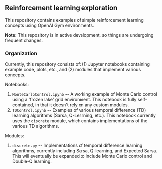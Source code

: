 ## Reinforcement learning exploration

This repository contains examples of simple reinforcement learning concepts using OpenAI Gym environments.

**Note:** This repository is in active development, so things are undergoing frequent changes.

### Organization

Currently, this repository consists of: (1) Jupyter notebooks containing example code, plots, etc., and (2) modules that implement various concepts.

Notebooks:
1. `MonteCarloControl.ipynb` -- A working example of Monte Carlo control using a 'frozen lake' grid environment. This notebook is fully self-contained, in that it doesn't rely on any custom modules.
2. `TDControl.ipynb` -- Examples of various temporal difference (TD) learning algorithms (Sarsa, Q-Learning, etc.). This notebook currently uses the `discrete` module, which contains implementations of the various TD algorithms.

Modules:
1. `discrete.py` -- Implementations of temporal difference learning algorithms, currently including Sarsa, Q-learning, and Expected Sarsa.  This will eventually be expanded to include Monte Carlo control and Double-Q learning.
